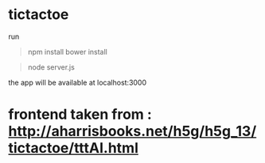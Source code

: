 # tictactoe


run
> npm install
> bower install

> node server.js

the app will be available at localhost:3000



# frontend taken from : http://aharrisbooks.net/h5g/h5g_13/tictactoe/tttAI.html